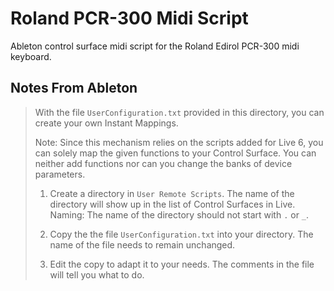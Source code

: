 # Roland PCR-300 Midi Script
Ableton control surface midi script for the Roland Edirol PCR-300 midi keyboard.

## Notes From Ableton
> With the file `UserConfiguration.txt` provided in
> this directory, you can create your own Instant
> Mappings.
> 
> Note: Since this mechanism relies on the scripts
>   added for Live 6, you can solely map the given
>   functions to your Control Surface. You can neither
>   add functions nor can you change the banks of
>   device parameters.
> 
> 
> 1. Create a directory in `User Remote Scripts`.
>   The name of the directory will show up in the
>   list of Control Surfaces in Live.
>   Naming: The name of the directory should not
>     start with `.` or `_`.
> 
> 2. Copy the the file `UserConfiguration.txt` into
>   your directory. The name of the file needs to
>   remain unchanged.
> 
> 3. Edit the copy to adapt it to your needs. The
>   comments in the file will tell you what to do.